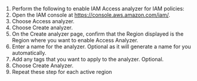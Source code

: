 1. Perform the following to enable IAM Access analyzer for IAM policies:
2. Open the IAM console at https://console.aws.amazon.com/iam/.
3. Choose Access analyzer.
4. Choose Create analyzer.
5. On the Create analyzer page, confirm that the Region displayed is the Region where you want to enable Access Analyzer.
6. Enter a name for the analyzer. Optional as it will generate a name for you automatically.
7. Add any tags that you want to apply to the analyzer. Optional.
8. Choose Create Analyzer.
9. Repeat these step for each active region